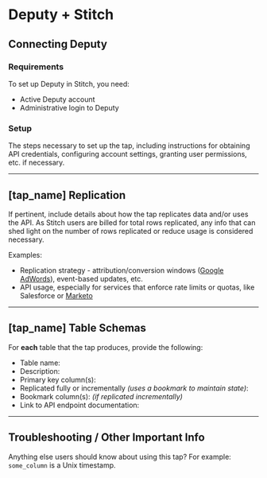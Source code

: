 # Deputy + Stitch

## Connecting Deputy

### Requirements

To set up Deputy in Stitch, you need:

- Active Deputy account
- Administrative login to Deputy

### Setup

The steps necessary to set up the tap, including instructions for obtaining API credentials, configuring account settings, granting user permissions, etc. if necessary.

---

## [tap_name] Replication

If pertinent, include details about how the tap replicates data and/or uses the API. As Stitch users are billed for total rows replicated, any info that can shed light on the number of rows replicated or reduce usage is considered necessary.

Examples:

- Replication strategy - attribution/conversion windows ([Google AdWords](https://www.stitchdata.com/docs/integrations/saas/google-adwords#data-extraction-conversion-window)), event-based updates, etc.
- API usage, especially for services that enforce rate limits or quotas, like Salesforce or [Marketo](https://www.stitchdata.com/docs/integrations/saas/marketo#marketo-daily-api-call-limits)

---

## [tap_name] Table Schemas

For **each** table that the tap produces, provide the following:

- Table name: 
- Description:
- Primary key column(s): 
- Replicated fully or incrementally _(uses a bookmark to maintain state)_:
- Bookmark column(s): _(if replicated incrementally)_ 
- Link to API endpoint documentation:

---

## Troubleshooting / Other Important Info

Anything else users should know about using this tap? For example: `some_column` is a Unix timestamp.
